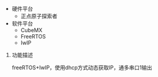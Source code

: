 + 硬件平台
  + 正点原子探索者
+ 软件平台
  + CubeMX
  + FreeRTOS
  + IwIP

1. 功能描述

   freeRTOS+IwIP，使用dhcp方式动态获取IP，通多串口1输出